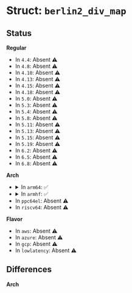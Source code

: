 # Struct: <code>berlin2_div_map</code>

## Status
<b>Regular</b>
<ul>
<li>
In <code>4.4</code>: Absent ⚠️
</li>
<li>
In <code>4.8</code>: Absent ⚠️
</li>
<li>
In <code>4.10</code>: Absent ⚠️
</li>
<li>
In <code>4.13</code>: Absent ⚠️
</li>
<li>
In <code>4.15</code>: Absent ⚠️
</li>
<li>
In <code>4.18</code>: Absent ⚠️
</li>
<li>
In <code>5.0</code>: Absent ⚠️
</li>
<li>
In <code>5.3</code>: Absent ⚠️
</li>
<li>
In <code>5.4</code>: Absent ⚠️
</li>
<li>
In <code>5.8</code>: Absent ⚠️
</li>
<li>
In <code>5.11</code>: Absent ⚠️
</li>
<li>
In <code>5.13</code>: Absent ⚠️
</li>
<li>
In <code>5.15</code>: Absent ⚠️
</li>
<li>
In <code>5.19</code>: Absent ⚠️
</li>
<li>
In <code>6.2</code>: Absent ⚠️
</li>
<li>
In <code>6.5</code>: Absent ⚠️
</li>
<li>
In <code>6.8</code>: Absent ⚠️
</li>
</ul>
<b>Arch</b>
<ul>
<li>
<details>
<summary>In <code>arm64</code>: ✅</summary>

```c
struct berlin2_div_map {
    u16 pll_select_offs;
    u16 pll_switch_offs;
    u16 div_select_offs;
    u16 div_switch_offs;
    u16 div3_switch_offs;
    u16 gate_offs;
    u8 pll_select_shift;
    u8 pll_switch_shift;
    u8 div_select_shift;
    u8 div_switch_shift;
    u8 div3_switch_shift;
    u8 gate_shift;
};
```
</details>
</li>
<li>
<details>
<summary>In <code>armhf</code>: ✅</summary>

```c
struct berlin2_div_map {
    u16 pll_select_offs;
    u16 pll_switch_offs;
    u16 div_select_offs;
    u16 div_switch_offs;
    u16 div3_switch_offs;
    u16 gate_offs;
    u8 pll_select_shift;
    u8 pll_switch_shift;
    u8 div_select_shift;
    u8 div_switch_shift;
    u8 div3_switch_shift;
    u8 gate_shift;
};
```
</details>
</li>
<li>
In <code>ppc64el</code>: Absent ⚠️
</li>
<li>
In <code>riscv64</code>: Absent ⚠️
</li>
</ul>
<b>Flavor</b>
<ul>
<li>
In <code>aws</code>: Absent ⚠️
</li>
<li>
In <code>azure</code>: Absent ⚠️
</li>
<li>
In <code>gcp</code>: Absent ⚠️
</li>
<li>
In <code>lowlatency</code>: Absent ⚠️
</li>
</ul>

## Differences
<b>Arch</b>
<ul>
</ul>
